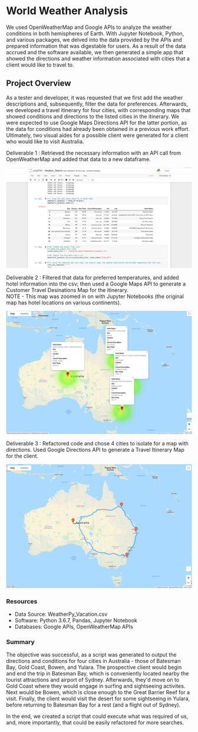 # World Weather Analysis
We used OpenWeatherMap and Google APIs to analyze the weather conditions in both hemispheres of Earth. With Jupyter Notebook, Python, and various packages, we delved into the data provided by the APIs and prepared information that was digestable for users. As a result of the data accrued and the software available, we then generated a simple app that showed the directions and weather information associated with cities that a client would like to travel to. 

## Project Overview 
As a tester and developer, it was requested that we first add the weather descriptions and, subsequently, filter the data for preferences. Afterwards, we developed a travel itinerary for four cities, with corresponding maps that showed conditions and directions to the listed cities in the itinerary. We were expected to use Google Maps Directions API for the latter portion, as the data for conditions had already been obtained in a previous work effort. Ultimately, two visual aides for a possible client were generated for a client who would like to visit Australia. 

Deliverable 1 : Retrieved the necessary information with an API call from OpenWeatherMap and added that data to a new dataframe. 

![Vacation_DF](https://github.com/JV348/World_Weather_Analysis/blob/c73efe4c14ee64d9be8e8b87e74132907c583ce5/Vacation_Search/WeatherPy_Vacation.png)



Deliverable 2 : Filtered that data for preferred temperatures, and added hotel information into the csv; then used a Google Maps API to generate a Customer Travel Desinations Map for the itinerary.   
NOTE - This map was zoomed in on with Jupyter Notebooks (the original map has hotel locations on various continents). 

![Marker_Map](https://github.com/JV348/World_Weather_Analysis/blob/d97fcdf498ca2497d7dd7bb64e15216f0a642ba9/Vacation_Itinerary/WeatherPy_travel_map_markers.png)



Deliverable 3 : Refactored code and chose 4 cities to isolate for a map with directions. Used Google Directions API to generate a Travel Itinerary Map for the client. 

![Travel_Map](https://github.com/JV348/World_Weather_Analysis/blob/d97fcdf498ca2497d7dd7bb64e15216f0a642ba9/Vacation_Itinerary/WeatherPy_travel_map.png)



### Resources 
- Data Source: WeatherPy_Vacation.csv
- Software: Python 3.6.7, Pandas, Jupyter Notebook
- Databases: Google APIs, OpenWeatherMap APIs

### Summary 
The objective was successful, as a script was generated to output the directions and conditions for four cities in Australia - those of Batesman Bay, Gold Coast, Bowen, and Yulara. The prospective client would begin and end the trip in Batesman Bay, which is conveniently located nearby the tourist attractions and airport of Sydney. Afterwards, they'd move on to Gold Coast where they would engage in surfing and sightseeing activites. Next would be Bowen, which is close enough to the Great Barrier Reef for a visit. Finally, the client would visit the desert for some sightseeing in Yulara, before returning to Batesman Bay for a rest (and a flight out of Sydney). 

In the end, we created a script that could execute what was required of us, and, more importantly, that could be easily refactored for more searches. 
